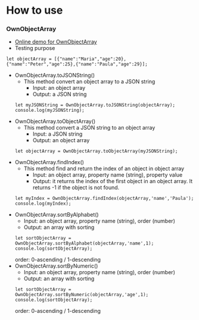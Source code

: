 # How to use
### OwnObjectArray
* [Online demo for OwnObjectArray](https://codepen.io/khois/pen/aqRdqz)
* Testing purpose
```
let objectArray = [{"name":"Maria","age":20},{"name":"Peter","age":25},{"name":"Paula","age":29}];
```
* OwnObjectArray.toJSONString()
    * This method convert an object array to a JSON string
        * Input: an object array
        * Output: a JSON string
    ```
    let myJSONString = OwnObjectArray.toJSONString(objectArray);   
    console.log(myJSONString);
    ```
* OwnObjectArray.toObjectArray()
    * This method convert a JSON string to an object array
        * Input: a JSON string
        * Output: an object array
    ```
    let objectArray = OwnObjectArray.toObjectArray(myJSONString);
    ```
* OwnObjectArray.findIndex()
    * This method find and return the index of an object in object array
        * Input: an object array, property name (string), property value
        * Output: it returns the index of the first object in an object array. It returns -1 if the object is not found. 
    ```
    let myIndex = OwnObjectArray.findIndex(objectArray,'name','Paula');   
    console.log(myIndex);
    ```
* OwnObjectArray.sortByAlphabet()
    * Input: an object array, property name (string), order (number)
    * Output: an array with sorting
    ```
    let sortObjectArray = OwnObjectArray.sortByAlphabet(objectArray,'name',1);
    console.log(sortObjectArray);
    ```
    order: 0-ascending / 1-descending
* OwnObjectArray.sortByNumeric()
   * Input: an object array, property name (string), order (number)
   * Output: an array with sorting
   ```
   let sortObjectArray = OwnObjectArray.sortByNumeric(objectArray,'age',1);
   console.log(sortObjectArray);
   ```
   order: 0-ascending / 1-descending